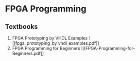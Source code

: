 
# FPGA Programming

## Textbooks

1. FPGA Prototyping by VHDL Examples
	![[fpga_prototyping_by_vhdl_examples.pdf]]
2. FPGA Programming for Beginners
	![[FPGA-Programming-for-Beginners.pdf]]